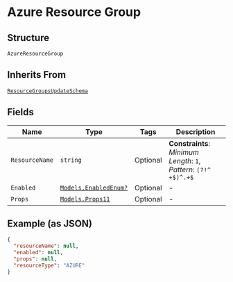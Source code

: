 
# Azure Resource Group

## Structure

`AzureResourceGroup`

## Inherits From

[`ResourceGroupsUpdateSchema`](../../doc/models/resource-groups-update-schema.md)

## Fields

| Name | Type | Tags | Description |
|  --- | --- | --- | --- |
| `ResourceName` | `string` | Optional | **Constraints**: *Minimum Length*: `1`, *Pattern*: `(?!^ +$)^.+$` |
| `Enabled` | [`Models.EnabledEnum?`](../../doc/models/enabled-enum.md) | Optional | - |
| `Props` | [`Models.Props11`](../../doc/models/props-11.md) | Optional | - |

## Example (as JSON)

```json
{
  "resourceName": null,
  "enabled": null,
  "props": null,
  "resourceType": "AZURE"
}
```

